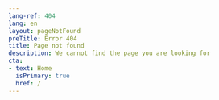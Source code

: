 ```yaml
---
lang-ref: 404
lang: en
layout: pageNotFound
preTitle: Error 404
title: Page not found
description: We cannot find the page you are looking for
cta:
- text: Home
  isPrimary: true
  href: /
---
```


